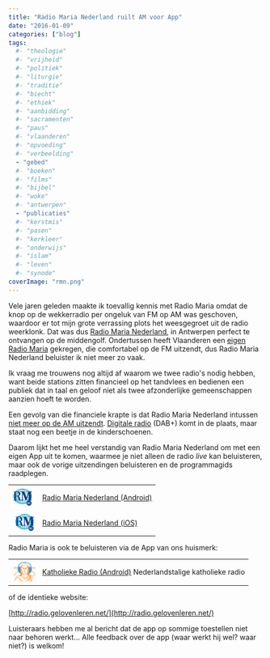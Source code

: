 ```yaml
---
title: "Radio Maria Nederland ruilt AM voor App"
date: "2016-01-09"
categories: ["blog"]
tags:
  #- "theologie"
  #- "vrijheid"
  #- "politiek"
  #- "liturgie"
  #- "traditie"
  #- "biecht"
  #- "ethiek"
  #- "aanbidding"
  #- "sacramenten"
  #- "paus"
  #- "vlaanderen"
  #- "opvoeding"
  #- "verbeelding"
  - "gebed"
  #- "boeken"
  #- "films"
  #- "bijbel"
  #- "woke"
  #- "antwerpen"
  - "publicaties"
  #- "kerstmis"
  #- "pasen"
  #- "kerkleer"
  #- "onderwijs"
  #- "islam"
  #- "leven"
  #- "synode"
coverImage: "rmn.png"
---
```


Vele jaren geleden maakte ik toevallig kennis met Radio Maria omdat de knop op de wekkerradio per ongeluk van FM op AM was geschoven, waardoor er tot mijn grote verrassing plots het weesgegroet uit de radio weerklonk. Dat was dus [Radio Maria Nederland](http://www.radiomaria.nl/), in Antwerpen perfect te ontvangen op de middengolf. Ondertussen heeft Vlaanderen een [eigen Radio Maria](http://www.radiomaria.be/) gekregen, die comfortabel op de FM uitzendt, dus Radio Maria Nederland beluister ik niet meer zo vaak.

Ik vraag me trouwens nog altijd af waarom we twee radio's nodig hebben, want beide stations zitten financieel op het tandvlees en bedienen een publiek dat in taal en geloof niet als twee afzonderlijke gemeenschappen aanzien hoeft te worden.

Een gevolg van die financiele krapte is dat Radio Maria Nederland intussen [niet meer op de AM uitzendt](http://www.radiomaria.nl/?page_id=2613). [Digitale radio](http://www.radiomaria.nl/?page_id=2636) (DAB+) komt in de plaats, maar staat nog een beetje in de kinderschoenen.

Daarom lijkt het me heel verstandig van Radio Maria Nederland om met een eigen App uit te komen, waarmee je niet alleen de radio _live_ kan beluisteren, maar ook de vorige uitzendingen beluisteren en de programmagids raadplegen.

<table><tbody><tr><td><a href="https://play.google.com/store/apps/details?id=nl.kwaaijongens.radiomaria"><img src="images/rmn.png" alt="radio-maria-nederland-app" width="42" height="42"></a></td><td><a href="https://play.google.com/store/apps/details?id=nl.kwaaijongens.radiomaria"><span style="font-weight: 400;">Radio Maria Nederland (Android)</span></a></td></tr><tr><td>&nbsp;<a href="https://play.google.com/store/apps/details?id=nl.kwaaijongens.radiomaria"><img src="images/rmn.png" alt="radio-maria-nederland-app" width="42" height="42"></a></td><td><a href="https://itunes.apple.com/nl/app/radio-maria-nederland/id1064461731?mt=8"><span style="font-weight: 400;">Radio Maria Nederland (iOS)</span></a></td></tr></tbody></table>

Radio Maria is ook te beluisteren via de App van ons huismerk:

<table><tbody><tr><td>&nbsp;<a href="https://play.google.com/store/apps/details?id=net.credomobiel.katholiekeradio"><img src="images/katholiekeradio.png" alt="katholieke-radio" width="42" height="42"></a></td><td><a href="https://play.google.com/store/apps/details?id=net.credomobiel.katholiekeradio"><span style="font-weight: 400;">Katholieke Radio (Android)</span></a><span style="font-weight: 400;"> Nederlandstalige katholieke radio</span></td></tr></tbody></table>

of de identieke website:

[http://radio.gelovenleren.net/](http://radio.gelovenleren.net/)

Luisteraars hebben me al bericht dat de app op sommige toestellen niet naar behoren werkt… Alle feedback over de app (waar werkt hij wel? waar niet?) is welkom!

